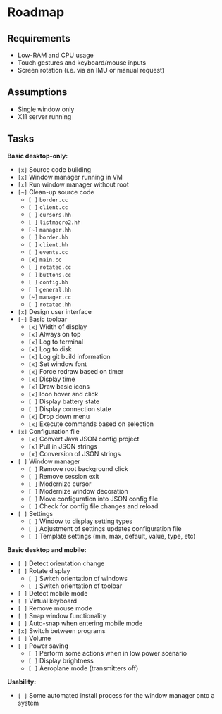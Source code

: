 # Roadmap

## Requirements

* Low-RAM and CPU usage
* Touch gestures and keyboard/mouse inputs
* Screen rotation (i.e. via an IMU or manual request)

## Assumptions

* Single window only
* X11 server running

## Tasks

**Basic desktop-only:**

* `[x]` Source code building
* `[x]` Window manager running in VM
* `[x]` Run window manager without root
* `[~]` Clean-up source code
  * `[ ]` `border.cc`
  * `[ ]` `client.cc`
  * `[ ]` `cursors.hh`
  * `[ ]` `listmacro2.hh`
  * `[~]` `manager.hh`
  * `[ ]` `border.hh`
  * `[ ]` `client.hh`
  * `[ ]` `events.cc`
  * `[x]` `main.cc`
  * `[ ]` `rotated.cc`
  * `[ ]` `buttons.cc`
  * `[ ]` `config.hh`
  * `[ ]` `general.hh`
  * `[~]` `manager.cc`
  * `[ ]` `rotated.hh`
* `[x]` Design user interface
* `[~]` Basic toolbar
  * `[x]` Width of display
  * `[x]` Always on top
  * `[x]` Log to terminal
  * `[x]` Log to disk
  * `[x]` Log git build information
  * `[x]` Set window font
  * `[x]` Force redraw based on timer
  * `[x]` Display time
  * `[x]` Draw basic icons
  * `[x]` Icon hover and click
  * `[ ]` Display battery state
  * `[ ]` Display connection state
  * `[x]` Drop down menu
  * `[x]` Execute commands based on selection
* `[x]` Configuration file
  * `[x]` Convert Java JSON config project
  * `[x]` Pull in JSON strings
  * `[x]` Conversion of JSON strings
* `[ ]` Window manager
  * `[ ]` Remove root background click
  * `[ ]` Remove session exit
  * `[ ]` Modernize cursor
  * `[ ]` Modernize window decoration
  * `[ ]` Move configuration into JSON config file
  * `[ ]` Check for config file changes and reload
* `[ ]` Settings
  * `[ ]` Window to display setting types
  * `[ ]` Adjustment of settings updates configuration file
  * `[ ]` Template settings (min, max, default, value, type, etc)

**Basic desktop and mobile:**

* `[ ]` Detect orientation change
* `[ ]` Rotate display
  * `[ ]` Switch orientation of windows
  * `[ ]` Switch orientation of toolbar
* `[ ]` Detect mobile mode
* `[ ]` Virtual keyboard
* `[ ]` Remove mouse mode
* `[ ]` Snap window functionality
* `[ ]` Auto-snap when entering mobile mode
* `[x]` Switch between programs
* `[ ]` Volume
* `[ ]` Power saving
  * `[ ]` Perform some actions when in low power scenario
  * `[ ]` Display brightness
  * `[ ]` Aeroplane mode (transmitters off)

**Usability:**

* `[ ]` Some automated install process for the window manager onto a system
